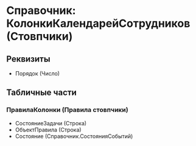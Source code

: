 ﻿# Справочник: КолонкиКалендарейСотрудников (Стовпчики)

## Реквизиты

- Порядок (Число)

## Табличные части

### ПравилаКолонки (Правила стовпчики)

- СостояниеЗадачи (Строка)
- ОбъектПравила (Строка)
- Состояние (Справочник.СостоянияСобытий)

